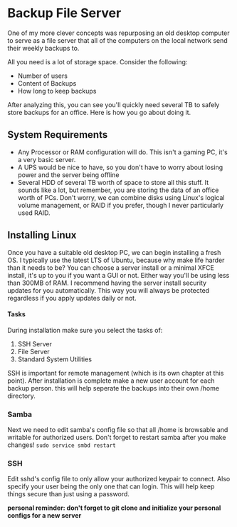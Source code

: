 # Backup File Server
One of my more clever concepts was repurposing an old desktop computer to serve as a file server that all of the computers on the local network send their weekly backups to.

All you need is a lot of storage space. Consider the following:
* Number of users
* Content of Backups
* How long to keep backups

After analyzing this, you can see you'll quickly need several TB to safely store backups for an office. Here is how you go about doing it.
## System Requirements
* Any Processor or RAM configuration will do. This isn't a gaming PC, it's a very basic server.
* A UPS would be nice to have, so you don't have to worry about losing power and the server being offline
* Several HDD of several TB worth of space to store all this stuff. It sounds like a lot, but remember, you are storing the data of an office worth of PCs. Don't worry, we can combine disks using Linux's logical volume management, or RAID if you prefer, though I never particularly used RAID.
## Installing Linux
Once you have a suitable old desktop PC, we can begin installing a fresh OS. I typically use the latest LTS of Ubuntu, because why make life harder than it needs to be?
You can choose a server install or a minimal XFCE install, it's up to you if you want a GUI or not. Either way you'll be using less than 300MB of RAM. 
I recommend having the server install security updates for you automatically. This way you will always be protected regardless if you apply updates daily or not.
#### Tasks 
During installation make sure you select the tasks of:
1. SSH Server
2. File Server
3. Standard System Utilities

SSH is important for remote management (which is its own chapter at this point).
After installation is complete make a new user account for each backup person. this will help seperate the backups into their own /home directory.

### Samba
Next we need to edit samba's config file so that all /home is browsable and writable for authorized users. 
Don't forget to restart samba after you make changes!
`sudo service smbd restart`

### SSH
Edit sshd's config file to only allow your authorized keypair to connect. Also specify your user being the only one that can login. This will help keep things secure than just using a password.


__personal reminder: don't forget to git clone and initialize your personal configs for a new server__

